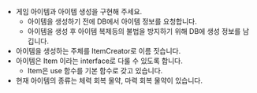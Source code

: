- 게임 아이템과 아이템 생성을 구현해 주세요.
    - 아이템을 생성하기 전에 DB에서 아이템 정보를 요청합니다.
    - 아이템을 생성 후 아이템 복제등의 불법을 방지하기 위해 DB에 생성 정보를 남깁니다.
- 아이템을 생성하는 주체를 ItemCreator로 이름 짓습니다.
- 아이템은 Item 이라는 interface로 다룰 수 있도록 합니다.
    - Item은 use 함수를 기본 함수로 갖고 있습니다.
- 현재 아이템의 종류는 체력 회복 물약, 마력 회복 물약이 있습니다.